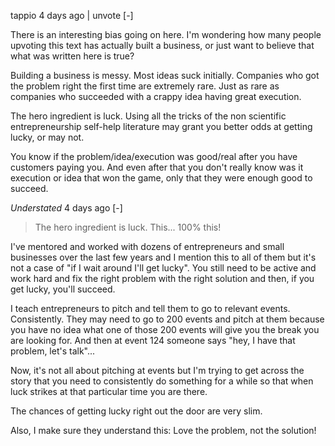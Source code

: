 tappio 4 days ago | unvote [-]

There is an interesting bias going on here. I'm wondering how many people upvoting this text has actually built a business, or just want to believe that what was written here is true?

Building a business is messy. Most ideas suck initially. Companies who got the problem right the first time are extremely rare. Just as rare as companies who succeeded with a crappy idea having great execution.

The hero ingredient is luck. Using all the tricks of the non scientific entrepreneurship self-help literature may grant you better odds at getting lucky, or may not.

You know if the problem/idea/execution was good/real after you have customers paying you. And even after that you don't really know was it execution or idea that won the game, only that they were enough good to succeed.


	
_Understated_ 4 days ago [-]

> The hero ingredient is luck.
This... 100% this!

I've mentored and worked with dozens of entrepreneurs and small businesses over the last few years and I mention this to all of them but it's not a case of "if I wait around I'll get lucky". You still need to be active and work hard and fix the right problem with the right solution and then, if you get lucky, you'll succeed.

I teach entrepreneurs to pitch and tell them to go to relevant events. Consistently. They may need to go to 200 events and pitch at them because you have no idea what one of those 200 events will give you the break you are looking for. And then at event 124 someone says "hey, I have that problem, let's talk"...

Now, it's not all about pitching at events but I'm trying to get across the story that you need to consistently do something for a while so that when luck strikes at that particular time you are there.

The chances of getting lucky right out the door are very slim.

Also, I make sure they understand this: Love the problem, not the solution!